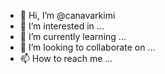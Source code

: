 
- 👋 Hi, I’m @canavarkimi
- 👀 I’m interested in ...
- 🌱 I’m currently learning ...
- 💞️ I’m looking to collaborate on ...
- 📫 How to reach me ...

<!---
canavarkimi/canavarkimi is a ✨ special ✨ repository because its `README.md` (this file) appears on your GitHub profile.
You can click the Preview link to take a look at your changes.
--->
